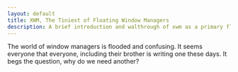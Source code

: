 ```yaml
---
layout: default
title: XWM, The Tiniest of Floating Window Managers
description: A brief introduction and walthrough of xwm as a primary floating window manger.
---
```


The world of window managers is flooded and confusing. It seems everyone that
everyone, including their brother is writing one these days. It begs the 
question, why do we need another? 
